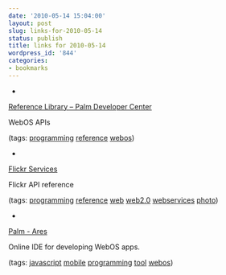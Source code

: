 ```yaml
---
date: '2010-05-14 15:04:00'
layout: post
slug: links-for-2010-05-14
status: publish
title: links for 2010-05-14
wordpress_id: '844'
categories:
- bookmarks
---
```


  * 
                

[Reference Library – Palm Developer Center](http://developer.palm.com/index.php?option=com_content&view=article&id=1654&Itemid=20)


                

WebOS APIs


                

(tags: [programming](http://delicious.com/eob/programming) [reference](http://delicious.com/eob/reference) [webos](http://delicious.com/eob/webos))


            
  * 
                

[Flickr Services](http://www.flickr.com/services/api/)


                

Flickr API reference


                

(tags: [programming](http://delicious.com/eob/programming) [reference](http://delicious.com/eob/reference) [web](http://delicious.com/eob/web) [web2.0](http://delicious.com/eob/web2.0) [webservices](http://delicious.com/eob/webservices) [photo](http://delicious.com/eob/photo))


            
  * 
                

[Palm - Ares](http://ares.palm.com/Ares/index.html)


                

Online IDE for developing WebOS apps.


                

(tags: [javascript](http://delicious.com/eob/javascript) [mobile](http://delicious.com/eob/mobile) [programming](http://delicious.com/eob/programming) [tool](http://delicious.com/eob/tool) [webos](http://delicious.com/eob/webos))


            
